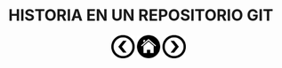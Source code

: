 <div align="justify">

# HISTORIA EN UN REPOSITORIO GIT

<div align="center">
    <a href="OPERACIONES_AVANZADAS.md"><img src="../../img/before.png" alt="OPERACIONES AVANZADAS" style="width:42px;height:42px;"></a>
    <a href="README.md"><img src="../../img/home.png" alt="XML Home" style="width:42px;height:42px;"></a>
    <a href="SEGURIDAD.md"><img src="../../img/next.png" alt="SEGURIDAD" style="width:42px;height:42px;"> 
</div>

</div>	